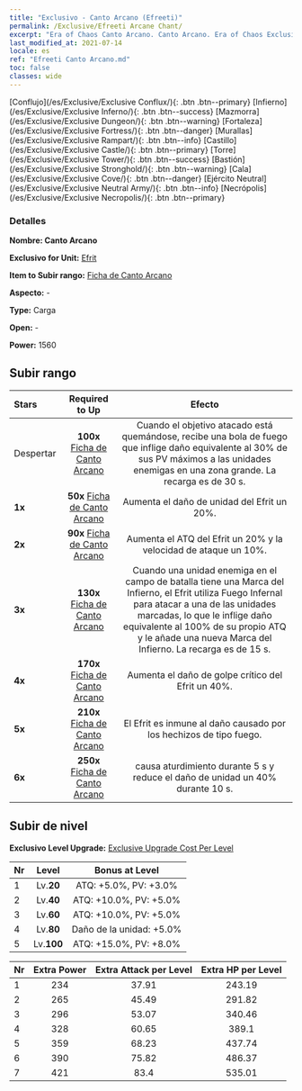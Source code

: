 ```yaml
---
title: "Exclusivo - Canto Arcano (Efreeti)"
permalink: /Exclusive/Efreeti Arcane Chant/
excerpt: "Era of Chaos Canto Arcano. Canto Arcano. Era of Chaos Exclusivo Canto Arcano. Efrit Exclusivo."
last_modified_at: 2021-07-14
locale: es
ref: "Efreeti Canto Arcano.md"
toc: false
classes: wide
---
```

 [Conflujo](/es/Exclusive/Exclusive Conflux/){: .btn .btn--primary} [Infierno](/es/Exclusive/Exclusive Inferno/){: .btn .btn--success} [Mazmorra](/es/Exclusive/Exclusive Dungeon/){: .btn .btn--warning} [Fortaleza](/es/Exclusive/Exclusive Fortress/){: .btn .btn--danger} [Murallas](/es/Exclusive/Exclusive Rampart/){: .btn .btn--info} [Castillo](/es/Exclusive/Exclusive Castle/){: .btn .btn--primary} [Torre](/es/Exclusive/Exclusive Tower/){: .btn .btn--success} [Bastión](/es/Exclusive/Exclusive Stronghold/){: .btn .btn--warning} [Cala](/es/Exclusive/Exclusive Cove/){: .btn .btn--danger} [Ejército Neutral](/es/Exclusive/Exclusive Neutral Army/){: .btn .btn--info} [Necrópolis](/es/Exclusive/Exclusive Necropolis/){: .btn .btn--primary} 

### Detalles
 **Nombre: Canto Arcano** 

 **Exclusivo for Unit:** [Efrit](/es/units/Efreeti/) 

 **Item to Subir rango:** [Ficha de Canto Arcano](/ItemsES/con_915/)

 **Aspecto:** -

 **Type:** Carga

 **Open:** -

 **Power:** 1560

## Subir rango

  |     Stars    |  Required to Up | Efecto |
  |:-------------|:---------------:|:---------------:|
  |  Despertar  | **100x** [Ficha de Canto Arcano](/ItemsES/con_915/) | <Llamas del Olvido> Cuando el objetivo atacado está quemándose, recibe una bola de fuego que inflige daño equivalente al 30% de sus PV máximos a las unidades enemigas en una zona grande. La recarga es de 30 s. |
  | **1x** <i class="fas fa-star"/> | **50x** [Ficha de Canto Arcano](/ItemsES/con_915/) | Aumenta el daño de unidad del Efrit un 20%. |
  | **2x** <i class="fas fa-star"/> | **90x** [Ficha de Canto Arcano](/ItemsES/con_915/) | Aumenta el ATQ del Efrit un 20% y la velocidad de ataque un 10%. |
  | **3x** <i class="fas fa-star"/> | **130x** [Ficha de Canto Arcano](/ItemsES/con_915/) | <Vasallaje> Cuando una unidad enemiga en el campo de batalla tiene una Marca del Infierno, el Efrit utiliza Fuego Infernal para atacar a una de las unidades marcadas, lo que le inflige daño equivalente al 100% de su propio ATQ y le añade una nueva Marca del Infierno. La recarga es de 15 s. |
  | **4x** <i class="fas fa-star"/> | **170x** [Ficha de Canto Arcano](/ItemsES/con_915/) | Aumenta el daño de golpe crítico del Efrit un 40%. |
  | **5x** <i class="fas fa-star"/> | **210x** [Ficha de Canto Arcano](/ItemsES/con_915/) | El Efrit es inmune al daño causado por los hechizos de tipo fuego. |
  | **6x** <i class="fas fa-star"/> | **250x** [Ficha de Canto Arcano](/ItemsES/con_915/) | <Llamas del Olvido> causa aturdimiento durante 5 s y reduce el daño de unidad un 40% durante 10 s. |


## Subir de nivel
 **Exclusivo Level Upgrade:** [Exclusive Upgrade Cost Per Level](/Exclusive/ExclusiveUpgradeCostPerLevel/)

  |  Nr  |   Level  | Bonus at Level |
  |:-----|:--------:|:--------------:|
  | 1 | Lv.**20** | ATQ: +5.0%, PV: +3.0% |
  | 2 | Lv.**40** | ATQ: +10.0%, PV: +5.0% |
  | 3 | Lv.**60** | ATQ: +10.0%, PV: +5.0% |
  | 4 | Lv.**80** | Daño de la unidad: +5.0% |
  | 5 | Lv.**100** | ATQ: +15.0%, PV: +8.0% |


  |  Nr  |  Extra Power | Extra Attack per Level | Extra HP per Level |
  |:-----|:--------:|:--------:|:--------:|
  | 1 | 234 | 37.91 | 243.19 |
  | 2 | 265 | 45.49 | 291.82 |
  | 3 | 296 | 53.07 | 340.46 |
  | 4 | 328 | 60.65 | 389.1 |
  | 5 | 359 | 68.23 | 437.74 |
  | 6 | 390 | 75.82 | 486.37 |
  | 7 | 421 | 83.4 | 535.01 |


